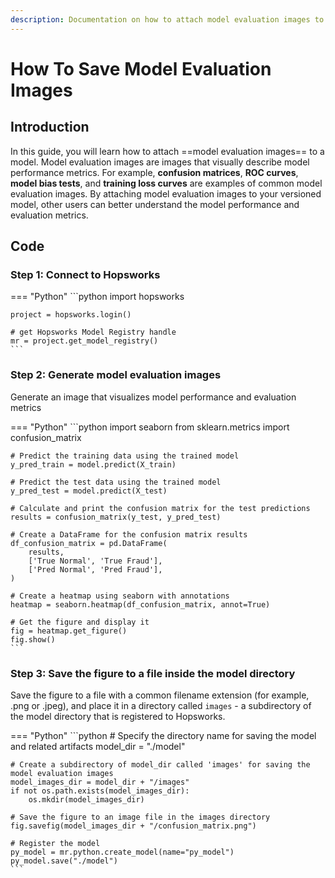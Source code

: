 ```yaml
---
description: Documentation on how to attach model evaluation images to a model.
---
```


# How To Save Model Evaluation Images

## Introduction

In this guide, you will learn how to attach ==model evaluation images== to a model. Model evaluation images are images that visually describe model performance metrics. For example, **confusion matrices**, **ROC curves**, **model bias tests**, and **training loss curves** are examples of common model evaluation images. By attaching model evaluation images to your versioned model, other users can better understand the model performance and evaluation metrics.

## Code

### Step 1: Connect to Hopsworks

=== "Python"
    ```python
    import hopsworks

    project = hopsworks.login()

    # get Hopsworks Model Registry handle
    mr = project.get_model_registry()
    ```

### Step 2: Generate model evaluation images

Generate an image that visualizes model performance and evaluation metrics

=== "Python"
    ```python
    import seaborn
    from sklearn.metrics import confusion_matrix

    # Predict the training data using the trained model
    y_pred_train = model.predict(X_train)

    # Predict the test data using the trained model
    y_pred_test = model.predict(X_test)

    # Calculate and print the confusion matrix for the test predictions
    results = confusion_matrix(y_test, y_pred_test)

    # Create a DataFrame for the confusion matrix results
    df_confusion_matrix = pd.DataFrame(
        results, 
        ['True Normal', 'True Fraud'],
        ['Pred Normal', 'Pred Fraud'],
    )

    # Create a heatmap using seaborn with annotations
    heatmap = seaborn.heatmap(df_confusion_matrix, annot=True)

    # Get the figure and display it
    fig = heatmap.get_figure()
    fig.show()
    ```

### Step 3: Save the figure to a file inside the model directory

Save the figure to a file with a common filename extension (for example, .png or .jpeg), and place it in a directory called `images` - a subdirectory of the model directory that is registered to Hopsworks.

=== "Python"
    ```python
    # Specify the directory name for saving the model and related artifacts
    model_dir = "./model"

    # Create a subdirectory of model_dir called 'images' for saving the model evaluation images
    model_images_dir = model_dir + "/images"
    if not os.path.exists(model_images_dir):
        os.mkdir(model_images_dir)

    # Save the figure to an image file in the images directory
    fig.savefig(model_images_dir + "/confusion_matrix.png")

    # Register the model
    py_model = mr.python.create_model(name="py_model")
    py_model.save("./model")
    ```
